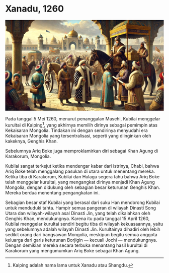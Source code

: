 # Xanadu, 1260

![Ilustrasi Kubilai Khan di Xanadu](/assets/images/kubilai-khan-2.jpg "Xanadu, 1260")

[^kaiping]: Kaiping adalah nama lama untuk Xanadu atau Shangdu.

Pada tanggal 5 Mei 1260, menurut penanggalan Masehi, Kubilai menggelar kurultai di Kaiping[^kaiping], yang akhirnya memilih dirinya sebagai pemimpin 
atas Kekaisaran Mongolia. Tindakan ini dengan sendirinya menyudahi era Kekaisaran Mongolia yang tersentralisasi, seperti yang diinginkan oleh kakeknya, 
Genghis Khan. 

Sebelumnya Ariq Boke juga memproklamirkan diri sebagai Khan Agung di Karakorum, Mongolia. 

Kubilai sangat terkejut ketika mendengar kabar dari istrinya, Chabi, bahwa Ariq Boke telah menggalang pasukan di utara untuk menentang mereka. Ketika tiba di Karakorum, 
Kubilai dan Hulagu segera tahu bahwa Ariq Boke telah menggelar kurultai, yang mengangkat dirinya menjadi Khan Agung Mongolia, dengan didukung oleh sebagian 
besar keturunan Genghis Khan. Mereka berdua menentang pengangkatan ini.

Sebagian besar staf Kubilai yang berasal dari suku Han mendorong Kubilai untuk menduduki tahta. Hampir semua pangeran di wilayah Dinasti Song Utara 
dan wilayah-wilayah asal Dinasti Jin, yang telah dikalahkan oleh Genghis Khan, mendukungnya. Karena itu pada tanggal 15 April 1260, Kubilai menggelar 
kurultai sendiri begitu tiba di wilayah kekuasaannya, yaitu yang sebelumnya adalah wilayah Dinasti Jin. Kurultainya dihadiri oleh lebih sedikit orang dari 
bangsawan Mongolia, meskipun begitu semua anggota keluarga dari garis keturunan Borjigin — kecuali Jochi — mendukungnya. Dengan demikian mereka secara 
terbuka menantang hasil kurultai di Karakorum yang mengumumkan Ariq Boke sebagai Khan Agung.









